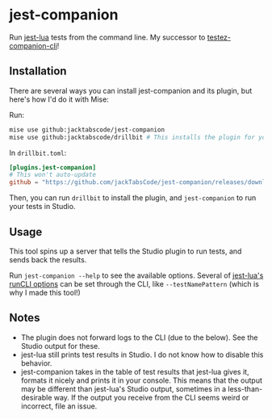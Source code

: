 # jest-companion

Run [jest-lua](https://github.com/jsdotlua/jest-lua) tests from the command line. My successor to [testez-companion-cli](https://github.com/jackTabsCode/testez-companion-cli)!

## Installation

There are several ways you can install jest-companion and its plugin, but here's how I'd do it with Mise:

Run:

```bash
mise use github:jacktabscode/jest-companion
mise use github:jacktabscode/drillbit # This installs the plugin for you
```

In `drillbit.toml`:

```toml
[plugins.jest-companion]
# This won't auto-update
github = "https://github.com/jackTabsCode/jest-companion/releases/download/v0.1.1/plugin.rbxm"
```

Then, you can run `drillbit` to install the plugin, and `jest-companion` to run your tests in Studio.

## Usage

This tool spins up a server that tells the Studio plugin to run tests, and sends back the results.

Run `jest-companion --help` to see the available options. Several of [jest-lua's runCLI options](https://jsdotlua.github.io/jest-lua/cli) can be set through the CLI, like `--testNamePattern` (which is why I made this tool!)

## Notes

- The plugin does not forward logs to the CLI (due to the below). See the Studio output for these.
- jest-lua still prints test results in Studio. I do not know how to disable this behavior.
- jest-companion takes in the table of test results that jest-lua gives it, formats it nicely and prints it in your console. This means that the output may be different than jest-lua's Studio output, sometimes in a less-than-desirable way. If the output you receive from the CLI seems weird or incorrect, file an issue.
